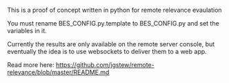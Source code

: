 
This is a proof of concept written in python for remote relevance evaulation

You must rename BES_CONFIG.py.template to BES_CONFIG.py and set the variables in it.

Currently the results are only available on the remote server console, but eventually the idea is to use websockets to deliver them to a web app.

Read more here: https://github.com/jgstew/remote-relevance/blob/master/README.md
